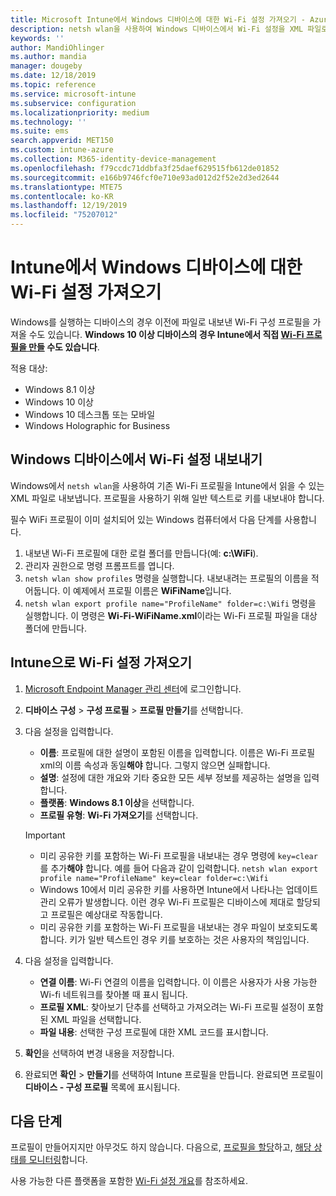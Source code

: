 ```yaml
---
title: Microsoft Intune에서 Windows 디바이스에 대한 Wi-Fi 설정 가져오기 - Azure | Microsoft Docs
description: netsh wlan을 사용하여 Windows 디바이스에서 Wi-Fi 설정을 XML 파일로 내보냅니다. 그런 다음, Intune에서 이 파일을 가져와 Windows 8.1, Windows 10 및 Windows Holographic for Business를 실행하는 디바이스에 대한 Wi-Fi 프로필을 만듭니다.
keywords: ''
author: MandiOhlinger
ms.author: mandia
manager: dougeby
ms.date: 12/18/2019
ms.topic: reference
ms.service: microsoft-intune
ms.subservice: configuration
ms.localizationpriority: medium
ms.technology: ''
ms.suite: ems
search.appverid: MET150
ms.custom: intune-azure
ms.collection: M365-identity-device-management
ms.openlocfilehash: f79ccdc71ddbfa3f25daef629515fb612de01852
ms.sourcegitcommit: e166b9746fcf0e710e93ad012d2f52e2d3ed2644
ms.translationtype: MTE75
ms.contentlocale: ko-KR
ms.lasthandoff: 12/19/2019
ms.locfileid: "75207012"
---
```

# <a name="import-wi-fi-settings-for-windows-devices-in-intune"></a>Intune에서 Windows 디바이스에 대한 Wi-Fi 설정 가져오기

Windows를 실행하는 디바이스의 경우 이전에 파일로 내보낸 Wi-Fi 구성 프로필을 가져올 수도 있습니다. **Windows 10 이상 디바이스의 경우 Intune에서 직접 [Wi-Fi 프로필을 만들](wi-fi-settings-windows.md) 수도 있습니다**.

적용 대상:  
- Windows 8.1 이상
- Windows 10 이상
- Windows 10 데스크톱 또는 모바일
- Windows Holographic for Business

## <a name="export-wi-fi-settings-from-a-windows-device"></a>Windows 디바이스에서 Wi-Fi 설정 내보내기

Windows에서 `netsh wlan`을 사용하여 기존 Wi-Fi 프로필을 Intune에서 읽을 수 있는 XML 파일로 내보냅니다. 프로필을 사용하기 위해 일반 텍스트로 키를 내보내야 합니다.

필수 WiFi 프로필이 이미 설치되어 있는 Windows 컴퓨터에서 다음 단계를 사용합니다.

1. 내보낸 Wi-Fi 프로필에 대한 로컬 폴더를 만듭니다(예: **c:\WiFi**).
2. 관리자 권한으로 명령 프롬프트를 엽니다.
3. `netsh wlan show profiles` 명령을 실행합니다. 내보내려는 프로필의 이름을 적어둡니다. 이 예제에서 프로필 이름은 **WiFiName**입니다.
4. `netsh wlan export profile name="ProfileName" folder=c:\Wifi` 명령을 실행합니다. 이 명령은 **Wi-Fi-WiFiName.xml**이라는 Wi-Fi 프로필 파일을 대상 폴더에 만듭니다.

## <a name="import-the-wi-fi-settings-into-intune"></a>Intune으로 Wi-Fi 설정 가져오기

1. [Microsoft Endpoint Manager 관리 센터](https://go.microsoft.com/fwlink/?linkid=2109431)에 로그인합니다.
2. **디바이스 구성** > **구성 프로필** > **프로필 만들기**를 선택합니다.
3. 다음 설정을 입력합니다.

    - **이름**: 프로필에 대한 설명이 포함된 이름을 입력합니다. 이름은 Wi-Fi 프로필 xml의 이름 속성과 동일**해야** 합니다. 그렇지 않으면 실패합니다.
    - **설명**: 설정에 대한 개요와 기타 중요한 모든 세부 정보를 제공하는 설명을 입력합니다.
    - **플랫폼**: **Windows 8.1 이상**을 선택합니다.
    - **프로필 유형**: **Wi-Fi 가져오기**를 선택합니다.

    > [!IMPORTANT]
    > - 미리 공유한 키를 포함하는 Wi-Fi 프로필을 내보내는 경우 명령에 `key=clear`를 추가**해야** 합니다. 예를 들어 다음과 같이 입력합니다. `netsh wlan export profile name="ProfileName" key=clear folder=c:\Wifi`
    > - Windows 10에서 미리 공유한 키를 사용하면 Intune에서 나타나는 업데이트 관리 오류가 발생합니다. 이런 경우 Wi-Fi 프로필은 디바이스에 제대로 할당되고 프로필은 예상대로 작동합니다.
    > - 미리 공유한 키를 포함하는 Wi-Fi 프로필을 내보내는 경우 파일이 보호되도록 합니다. 키가 일반 텍스트인 경우 키를 보호하는 것은 사용자의 책임입니다.

4. 다음 설정을 입력합니다.

    - **연결 이름**: Wi-Fi 연결의 이름을 입력합니다. 이 이름은 사용자가 사용 가능한 Wi-fi 네트워크를 찾아볼 때 표시 됩니다.
    - **프로필 XML**: 찾아보기 단추를 선택하고 가져오려는 Wi-Fi 프로필 설정이 포함된 XML 파일을 선택합니다.
    - **파일 내용**: 선택한 구성 프로필에 대한 XML 코드를 표시합니다.

5. **확인**을 선택하여 변경 내용을 저장합니다.
6. 완료되면 **확인** > **만들기**를 선택하여 Intune 프로필을 만듭니다. 완료되면 프로필이 **디바이스 - 구성 프로필** 목록에 표시됩니다.

## <a name="next-steps"></a>다음 단계

프로필이 만들어지지만 아무것도 하지 않습니다. 다음으로, [프로필을 할당](../device-profile-assign.md)하고, [해당 상태를 모니터링](device-profile-monitor.md)합니다.

사용 가능한 다른 플랫폼을 포함한 [Wi-Fi 설정 개요](wi-fi-settings-configure.md)를 참조하세요.
